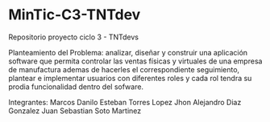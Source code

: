 # MinTic-C3-TNTdev
Repositorio proyecto ciclo 3 - TNTdevs

Planteamiento del Problema: analizar, diseñar y construir una aplicación software que permita controlar las ventas físicas y virtuales de una empresa de manufactura ademas de hacerles el correspondiente seguimiento, plantear e implementar usuarios con diferentes roles y cada rol tendra su prodia funcionalidad dentro del sofware.

Integrantes:
Marcos Danilo Esteban Torres Lopez
Jhon Alejandro Diaz Gonzalez
Juan Sebastian Soto Martinez